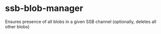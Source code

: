 # ssb-blob-manager
Ensures presence of all blobs in a given SSB channel (optionally, deletes all other blobs)
